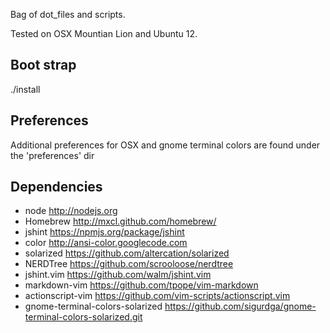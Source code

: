 Bag of dot_files and scripts.

Tested on OSX Mountian Lion and Ubuntu 12.

Boot strap
----------
./install

Preferences
-----------
Additional preferences for OSX and gnome terminal colors are found under the 'preferences' dir

Dependencies
------------
* node              <http://nodejs.org>
* Homebrew          <http://mxcl.github.com/homebrew/>
* jshint            <https://npmjs.org/package/jshint>
* color             <http://ansi-color.googlecode.com>
* solarized         <https://github.com/altercation/solarized>
* NERDTree          <https://github.com/scrooloose/nerdtree>
* jshint.vim        <https://github.com/walm/jshint.vim>
* markdown-vim      <https://github.com/tpope/vim-markdown>
* actionscript-vim  <https://github.com/vim-scripts/actionscript.vim>
* gnome-terminal-colors-solarized <https://github.com/sigurdga/gnome-terminal-colors-solarized.git>
